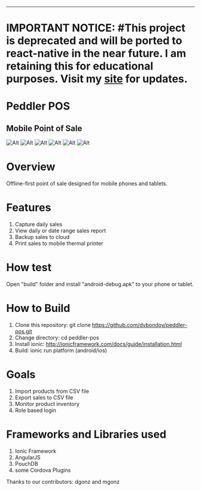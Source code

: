 ******
# IMPORTANT NOTICE: #This project is deprecated and will be ported to react-native in the near future. I am retaining this for educational purposes. Visit my [site](https://flickos.net/blog/) for updates.

# Peddler POS
## Mobile Point of Sale

![Alt](/www/img/sales200.png "Sales")
![Alt](/www/img/sales_keypad200.png "Sales Keypad")
![Alt](/www/img/sales_order200.png "Sales Keypad")
![Alt](/www/img/settings200.png "Settings")
![Alt](/www/img/payments200.png "Settings")
![Alt](/www/img/checkout200.png "Settings")

# Overview
Offline-first point of sale designed for mobile phones and tablets. 

# Features
1. Capture daily sales
2. View daily or date range sales report
3. Backup sales to cloud
4. Print sales to mobile thermal printer

# How test
Open "build" folder and install  "android-debug.apk" to your phone or tablet.

# How to Build
1. Clone this repository: git clone https://github.com/dvbondoy/peddler-pos.git
2. Change directory: cd peddler-pos
3. Install ionic: http://ionicframework.com/docs/guide/installation.html
4. Build: ionic run platform (android/ios)

# Goals
1. Import products from CSV file
2. Export sales to CSV file
3. Monitor product inventory
4. Role based login

# Frameworks and Libraries used
1. Ionic Framework
2. AngularJS
3. PouchDB
4. some Cordova Plugins

Thanks to our contributors: dgonz and mgonz
